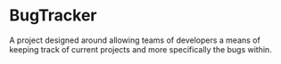 # BugTracker
A project designed around allowing teams of developers a means of keeping track of current projects and more specifically the bugs within.
